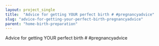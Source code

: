 ```yaml
---
layout: project_single
title:  "Advice for getting YOUR perfect birth # #pregnancyadvice"
slug: "advice-for-getting-your-perfect-birth-pregnancyadvice"
parent: "home-birth-preparation"
---
```

Advice for getting YOUR perfect birth # #pregnancyadvice